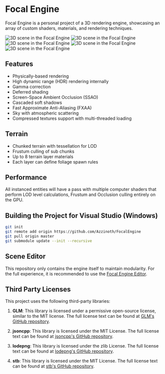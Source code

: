 # Focal Engine

Focal Engine is a personal project of a 3D rendering engine, showcasing an array of custom shaders, materials, and rendering techniques.

![3D scene in the Focal Engine](https://github.com/Azzinoth/FocalEngine/blob/media/1.png)
![3D scene in the Focal Engine](https://github.com/Azzinoth/FocalEngine/blob/media/2.png)
![3D scene in the Focal Engine](https://github.com/Azzinoth/FocalEngine/blob/media/3.png)
![3D scene in the Focal Engine](https://github.com/Azzinoth/FocalEngine/blob/media/4.png)
![3D scene in the Focal Engine](https://github.com/Azzinoth/FocalEngine/blob/media/5.png)

## Features

- Physically-based rendering
- High dynamic range (HDR) rendering internally
- Gamma correction
- Deferred shading
- Screen-Space Ambient Occlusion (SSAO)
- Cascaded soft shadows
- Fast Approximate Anti-Aliasing (FXAA)
- Sky with atmospheric scattering
- Compressed textures support with multi-threaded loading

## Terrain

- Chunked terrain with tessellation for LOD
- Frustum culling of sub chunks
- Up to 8 terrain layer materials
- Each layer can define foliage spawn rules

## Performance

All instanced entities will have a pass with multiple computer shaders that perform LOD level calculations, Frustum and Occlusion culling entirely on the GPU.

## Building the Project for Visual Studio (Windows)

```bash
git init
git remote add origin https://github.com/Azzinoth/FocalEngine
git pull origin master
git submodule update --init --recursive
```

## Scene Editor
This repository only contains the engine itself to maintain modularity. For the full experience, it is recommended to use the [Focal Engine Editor](https://github.com/Azzinoth/FocalEngineEditor).

## Third Party Licenses

This project uses the following third-party libraries:

1) **GLM**: This library is licensed under a permissive open-source license, similar to the MIT license. The full license text can be found at [GLM's GitHub repository](https://github.com/g-truc/glm/blob/master/copying.txt).

2) **jsoncpp**: This library is licensed under the MIT License. The full license text can be found at [jsoncpp's GitHub repository](https://github.com/open-source-parsers/jsoncpp/blob/master/LICENSE).

3) **lodepng**: This library is licensed under the zlib License. The full license text can be found at [lodepng's GitHub repository](https://github.com/lvandeve/lodepng/blob/master/LICENSE).

4) **stb**: This library is licensed under the MIT License. The full license text can be found at [stb's GitHub repository](https://github.com/nothings/stb/blob/master/LICENSE).